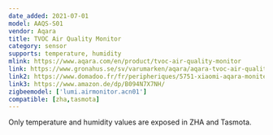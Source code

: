```yaml
---
date_added: 2021-07-01
model: AAQS-S01
vendor: Aqara
title: TVOC Air Quality Monitor
category: sensor
supports: temperature, humidity
mlink: https://www.aqara.com/en/product/tvoc-air-quality-monitor
link: https://www.gronahus.se/sv/varumarken/aqara/aqara-tvoc-air-quality-monitor.html
link2: https://www.domadoo.fr/fr/peripheriques/5751-xiaomi-aqara-moniteur-de-qualite-d-air-zigbee-30-temp-hum-covt-6970504214644.html
link3: https://www.amazon.de/dp/B094N7X7NH/
zigbeemodel: ['lumi.airmonitor.acn01']
compatible: [zha,tasmota]
---
```

Only temperature and humidity values are exposed in ZHA and Tasmota.
